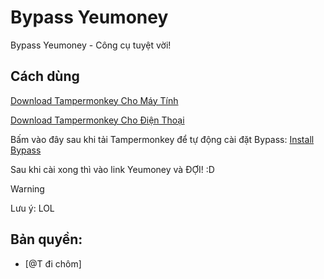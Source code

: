 
# Bypass Yeumoney

Bypass Yeumoney - Công cụ tuyệt vời!


## Cách dùng

[Download Tampermonkey Cho Máy Tính](https://chromewebstore.google.com/detail/tampermonkey/dhdgffkkebhmkfjojejmpbldmpobfkfo)

[Download Tampermonkey Cho Điện Thoại](https://chromewebstore.google.com/detail/tampermonkey-legacy/lcmhijbkigalmkeommnijlpobloojgfn)

Bấm vào đây sau khi tải Tampermonkey để tự động cài đặt Bypass: [Install Bypass](https://github.com/TranKhanhDuy0/bypass-yeumoney/blob/main/tampermonkey.user.js)

Sau khi cài xong thì vào link Yeumoney và ĐỢI! :D

> [!WARNING]
Lưu ý: LOL


## Bản quyền:
- [@T đi chôm]

